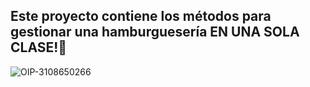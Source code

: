 ## Este proyecto contiene los métodos para gestionar una hamburguesería EN UNA SOLA CLASE!🧐
![OIP-3108650266](https://github.com/user-attachments/assets/0c700327-6b42-4d26-bd35-883933d0a62c)

